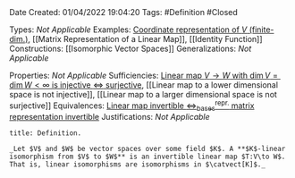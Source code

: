 <br />
<br />

Date Created: 01/04/2022 19:04:20
Tags: #Definition #Closed

Types: _Not Applicable_
Examples: [Coordinate representation of $V$ (finite-dim.)](Coordinate%20Representation%20of%20Finite-dim.%20Vector%20Spaces.md), [[Matrix Representation of a Linear Map]], [[Identity Function]]
Constructions: [[Isomorphic Vector Spaces]]
Generalizations: _Not Applicable_

Properties: _Not Applicable_
Sufficiencies: [Linear map $V\to W$ with $\dim V=\dim W<\infty$ is injective $\Leftrightarrow$ surjective](Linear%20map%20between%20vector%20spaces%20of%20same%20dimension%20is%20injective%20iff%20surjective.md), [[Linear map to a lower dimensional space is not injective]], [[Linear map to a larger dimensional space is not surjective]]
Equivalences: [Linear map invertible $\Leftrightarrow^\textrm{repr.}_\textrm{bases}$ matrix representation invertible](Linear%20map%20invertible%20repr%20under%20basis%20matrix%20representation%20invertible.md)
Justifications: _Not Applicable_

``` ad-Definition
title: Definition.

_Let $V$ and $W$ be vector spaces over some field $K$. A **$K$-linear isomorphism from $V$ to $W$** is an invertible linear map $T:V\to W$. That is, linear isomorphisms are isomorphisms in $\catvect[K]$._

```
